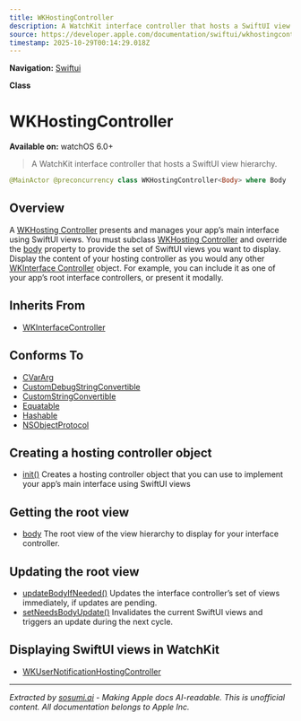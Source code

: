 ```yaml
---
title: WKHostingController
description: A WatchKit interface controller that hosts a SwiftUI view hierarchy.
source: https://developer.apple.com/documentation/swiftui/wkhostingcontroller
timestamp: 2025-10-29T00:14:29.018Z
---
```


**Navigation:** [Swiftui](/documentation/swiftui)

**Class**

# WKHostingController

**Available on:** watchOS 6.0+

> A WatchKit interface controller that hosts a SwiftUI view hierarchy.

```swift
@MainActor @preconcurrency class WKHostingController<Body> where Body : View
```

## Overview

A [WKHosting Controller](/documentation/swiftui/wkhostingcontroller) presents and manages your app’s main interface using SwiftUI views. You must subclass [WKHosting Controller](/documentation/swiftui/wkhostingcontroller) and override the [body](/documentation/swiftui/wkhostingcontroller/body) property to provide the set of SwiftUI views you want to display. Display the content of your hosting controller as you would any other [WKInterface Controller](/documentation/WatchKit/WKInterfaceController) object. For example, you can include it as one of your app’s root interface controllers, or present it modally.

## Inherits From

- [WKInterfaceController](/documentation/WatchKit/WKInterfaceController)

## Conforms To

- [CVarArg](/documentation/Swift/CVarArg)
- [CustomDebugStringConvertible](/documentation/Swift/CustomDebugStringConvertible)
- [CustomStringConvertible](/documentation/Swift/CustomStringConvertible)
- [Equatable](/documentation/Swift/Equatable)
- [Hashable](/documentation/Swift/Hashable)
- [NSObjectProtocol](/documentation/ObjectiveC/NSObjectProtocol)

## Creating a hosting controller object

- [init()](/documentation/swiftui/wkhostingcontroller/init()) Creates a hosting controller object that you can use to implement your app’s main interface using SwiftUI views

## Getting the root view

- [body](/documentation/swiftui/wkhostingcontroller/body) The root view of the view hierarchy to display for your interface controller.

## Updating the root view

- [updateBodyIfNeeded()](/documentation/swiftui/wkhostingcontroller/updatebodyifneeded()) Updates the interface controller’s set of views immediately, if updates are pending.
- [setNeedsBodyUpdate()](/documentation/swiftui/wkhostingcontroller/setneedsbodyupdate()) Invalidates the current SwiftUI views and triggers an update during the next cycle.

## Displaying SwiftUI views in WatchKit

- [WKUserNotificationHostingController](/documentation/swiftui/wkusernotificationhostingcontroller)

---

*Extracted by [sosumi.ai](https://sosumi.ai) - Making Apple docs AI-readable.*
*This is unofficial content. All documentation belongs to Apple Inc.*
